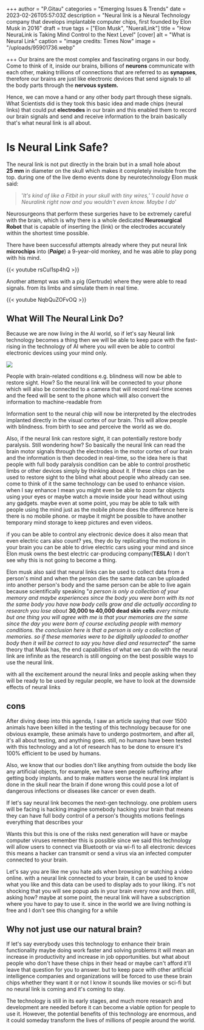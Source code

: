 +++
author = "P.Gitau"
categories = "Emerging Issues & Trends"
date = 2023-02-26T05:57:03Z
description = "Neural link is a Neural Technology company that develops implantable computer chips, first founded by Elon Musk in 2016"
draft = true
tags = ["Elon Musk", "NueralLink"]
title = "How NeuraLink is Taking Mind Control to the Next Level"
[cover]
alt = "What is Neural Link"
caption = "image credits: Times Now"
image = "/uploads/95901736.webp"

+++
Our brains are the most complex and fascinating organs in our body. Come to think of it, inside our brains, billions of **neurons** communicate with each other, making trillions of connections that are referred to as **synapses**, therefore our brains are just like electronic devices that send signals to all the body parts through the **nervous system.**

Hence, we can move a hand or any other body part through these signals. What Scientists did is they took this basic idea and made chips (neural links) that could put **electrodes** in our brain and this enabled them to record our brain signals and send and receive information to the brain basically that's what neural link is all about.

# Is Neural Link Safe?

The neural link is not put directly in the brain but in a small hole about **25 mm** in diameter on the skull which makes it completely invisible from the top. during one of the live demo events done by neurotechnology Elon musk said:

> '_It's kind of like a Fitbit in your skull with tiny wires,' 'I could have a Neuralink right now and you wouldn't even know. Maybe I do_'

Neurosurgeons that perform these surgeries have to be extremely careful with the brain, which is why there is a whole dedicated **Neurosurgical Robot** that is capable of inserting the (link) or the electrodes accurately within the shortest time possible.

There have been successful attempts already where they put neural link **microchips** into (**_Paige_**) a 9-year-old monkey, and he was able to play pong with his mind.

{{< youtube rsCul1sp4hQ >}}

Another attempt was with a pig (Gertrude) where they were able to read signals. from its limbs and simulate them in real time.

{{< youtube NqbQuZOFvOQ >}}

## What Will The Neural Link Do?

Because we are now living in the AI world, so if let's say Neural link technology becomes a thing then we will be able to keep pace with the fast-rising in the technology of AI where you will even be able to control electronic devices using your mind only.

![](/uploads/computer-brain-141561115.webp)

People with brain-related conditions e.g. blindness will now be able to restore sight. How? So the neural link will be connected to your phone which will also be connected to a camera that will record real-time scenes and the feed will be sent to the phone which will also convert the information to machine-readable from

Information sent to the neural chip will now be interpreted by the electrodes implanted directly in the visual cortex of our brain. This will allow people with blindness. from birth to see and perceive the world as we do.

Also, if the neural link can restore sight, it can potentially restore body paralysis. Still wondering how? So basically the neural link can read the brain motor signals through the electrodes in the motor cortex of our brain and the information is then decoded in real-time, so the idea here is that people with full body paralysis condition can be able to control prosthetic limbs or other devices simply by thinking about it. If these chips can be used to restore sight to the blind what about people who already can see. come to think of it the same technology can be used to enhance vision. when I say enhance I mean you might even be able to zoom far objects using your eyes or maybe watch a movie inside your head without using any gadgets. maybe even at some point, you may be able to talk with people using the mind just as the mobile phone does the difference here is there is no mobile phone. or maybe it might be possible to have another temporary mind storage to keep pictures and even videos.

if you can be able to control any electronic device does it also mean that even electric cars also count? yes, they do by replicating the motions in your brain you can be able to drive electric cars using your mind and since Elon musk owns the best electric car-producing company(**TESLA**) I don't see why this is not going to become a thing.

Elon musk also said that neural links can be used to collect data from a person's mind and when the person dies the same data can be uploaded into another person's body and the same person can be able to live again because scientifically speaking "_a person is only a collection of your memory and maybe experiences since the body you were born with its not the same body you have now body cells grow and die actually according to research you lose about_ **30,000 to 40,000 dead skin cells** _every minute. but one thing you will agree with me is that your memories are the same since the day you were born of course excluding people with memory conditions. the conclusion here is that a person is only a collection of memories. so if these memories were to be digitally uploaded to another body then it will be correct to say you have died and resurrected_" the same theory that Musk has, the end capabilities of what we can do with the neural link are infinite as the research is still ongoing on the best possible ways to use the neural link.

with all the excitement around the neural links and people asking when they will be ready to be used by regular people, we have to look at the downside effects of neural links

## cons

After diving deep into this agenda, I saw an article saying that over 1500 animals have been killed in the testing of this technology because for one obvious example, these animals have to undergo postmortem, and after all, it's all about testing, and anything goes. still, no humans have been tested with this technology and a lot of research has to be done to ensure it's 100% efficient to be used by humans.

Also, we know that our bodies don't like anything from outside the body like any artificial objects, for example, we have seen people suffering after getting body implants. and to make matters worse the neural link implant is done in the skull near the brain if done wrong this could pose a lot of dangerous infections or diseases like cancer or even death.

If let's say neural link becomes the next-gen technology. one problem users will be facing is hacking imagine somebody hacking your brain that means they can have full body control of a person's thoughts motions feelings everything that describes your

Wants this but this is one of the risks next generation will have or maybe computer viruses remember this is possible since we said this technology will allow users to connect via Bluetooth or via wi-fi to all electronic devices this means a hacker can transmit or send a virus via an infected computer connected to your brain.

Let's say you are like me you hate ads when browsing or watching a video online. with a neural link connected to your brain, it can be used to know what you like and this data can be used to display ads to your liking.  it's not shocking that you will see popup ads in your brain every now and then. still, asking how? maybe at some point, the neural link will have a subscription where you have to pay to use it. since in the world we are living nothing is free and I don't see this changing for a while

## Why not just use our natural brain?

If let's say everybody uses this technology to enhance their brain functionality maybe doing work faster and solving problems it will mean an increase in productivity and increase in job opportunities. but what about people who don't have these chips in their head or maybe can't afford it'll leave that question for you to answer. but to keep pace with other artificial intelligence companies and organizations will be forced to use these brain chips whether they want it or not I know it sounds like movies or sci-fi but no neural link is coming and it's coming to stay.

The technology is still in its early stages, and much more research and development are needed before it can become a viable option for people to use it. However, the potential benefits of this technology are enormous, and it could someday transform the lives of millions of people around the world.